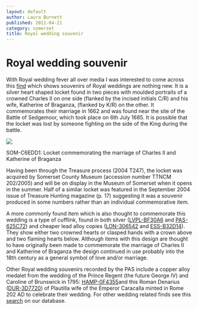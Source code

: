 ```yaml
---
layout: default
author: Laura Burnett
published: 2011-04-21
category: somerset
title: Royal wedding souvenir
---
```


Royal wedding souvenir
======================

With Royal wedding fever all over media I was interested to come across this [find](http://finds.org.uk/database/artefacts/record/id/104160) which shows souvenirs of Royal weddings are nothing new. It is a silver heart shaped locket found in two pieces with moulded portraits of a crowned Charles II on one side (flanked by the incised initials C/R) and his wife, Katherine of Braganza, (flanked by K/R) on the other. It commemorates their marriage in 1662 and was found near the site of the Battle of Sedgemoor, which took place on 6th July 1685. It is possible that the locket was lost by someone fighting on the side of the King during the battle.

[![](http://finds.org.uk/blogs/somerset/files/2011/04/C6EDD1-1024x750.jpg)](http://finds.org.uk/blogs/somerset/files/2011/04/C6EDD1.jpg)

SOM-C6EDD1: Locket commemorating the marriage of Charles II and Katherine of Braganza

Having been through the Treasure process (2004 T247), the locket was acquired by Somerset County Museum (accession number TTNCM 202/2005) and will be on display in the Museum of Somerset when it opens in the summer. Half of a similar locket was featured in the September 2004 issue of Treasure Hunting magazine (p. 17) suggesting it was a souvenir produced in some numbers rather than an individual commemorative item.

A more commonly found item which is also thought to commemorate this wedding is a type of cufflink, found in both silver ([LVPL-BF30A6](http://finds.org.uk/database/artefacts/record/id/237979) and [PAS\-625C72](http://finds.org.uk/database/artefacts/record/id/215600)) and cheaper lead alloy copies ([LON-306542](http://finds.org.uk/database/artefacts/record/id/422518) and [ESS-B32D14](http://finds.org.uk/database/artefacts/record/id/270776)). They show either two crowned hearts or clasped hands with a crown above and two flaming hearts below. Although items with this design are thought to have originally been made to commemorate the marriage of Charles II and Katherine of Braganza the design continued in use probably into the 18th century as a general symbol of love and/or marriage.

Other Royal wedding souvenirs recorded by the PAS include a copper alloy medalet from the wedding of the Prince Regent (the future George IV) and Caroline of Brunswick in 1795: [HAMP-0F4355](http://finds.org.uk/database/artefacts/record/id/137565)and this Roman Denarius ([DUR-3D7720](http://finds.org.uk/database/artefacts/record/id/416222)) of Plautilla wife of the Emperor Caracalla minted in Rome 202 AD to celebrate their wedding. For other wedding related finds see this [search](http://finds.org.uk/database/search/results/description/marriage/page/2) on our database.